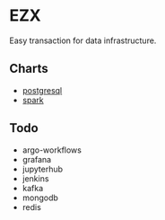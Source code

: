 # EZX

Easy transaction for data infrastructure.

## Charts

- [postgresql](https://github.com/bitnami/charts/tree/master/bitnami/postgresql)
- [spark](https://github.com/bitnami/charts/tree/master/bitnami/spark)

## Todo

- argo-workflows
- grafana
- jupyterhub
- jenkins
- kafka
- mongodb
- redis
